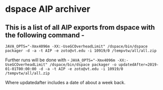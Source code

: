 # dspace AIP archiver

## This is a list of all AIP exports from dspace with the following command - 
`JAVA_OPTS="-Xmx4096m -XX:-UseGCOverheadLimit" /dspace/bin/dspace packager -d -a -t AIP -e zoto@vt.edu -i 10919/0 /tempvtw/all/all.zip`

Further runs will be done with - 
`JAVA_OPTS="-Xmx4096m -XX:-UseGCOverheadLimit" /dspace/bin/dspace packager -o updatedAfter=2019-01-01T00:00:00 -d -a -t AIP -e zoto@vt.edu -i 10919/0 /tempvtw/all/all.zip`

Where updatedafter includes a date of about a week back.  